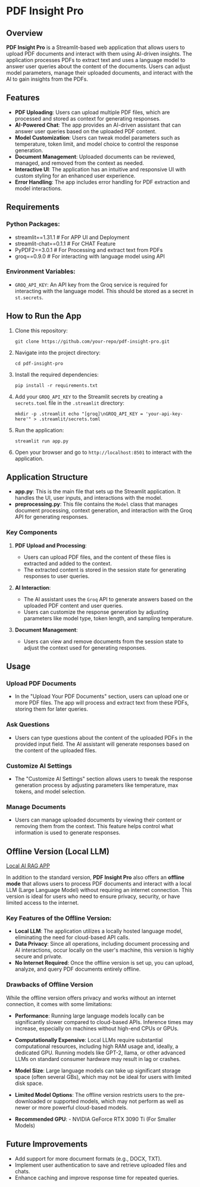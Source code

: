 
# PDF Insight Pro

## Overview

**PDF Insight Pro** is a Streamlit-based web application that allows users to upload PDF documents and interact with them using AI-driven insights. The application processes PDFs to extract text and uses a language model to answer user queries about the content of the documents. Users can adjust model parameters, manage their uploaded documents, and interact with the AI to gain insights from the PDFs.

## Features

-   **PDF Uploading**: Users can upload multiple PDF files, which are processed and stored as context for generating responses.
-   **AI-Powered Chat**: The app provides an AI-driven assistant that can answer user queries based on the uploaded PDF content.
-   **Model Customization**: Users can tweak model parameters such as temperature, token limit, and model choice to control the response generation.
-   **Document Management**: Uploaded documents can be reviewed, managed, and removed from the context as needed.
-   **Interactive UI**: The application has an intuitive and responsive UI with custom styling for an enhanced user experience.
-   **Error Handling**: The app includes error handling for PDF extraction and model interactions.


## Requirements

### Python Packages:
- streamlit==1.31.1 # For APP UI and Deployment
- streamlit-chat==0.1.1 # For CHAT Feature
- PyPDF2==3.0.1 # For Processing and extract text from PDFs
- groq==0.9.0 # For interacting with language model using API 

### Environment Variables:

-   `GROQ_API_KEY`: An API key from the Groq service is required for interacting with the language model. This should be stored as a secret in `st.secrets`.

## How to Run the App

1.  Clone this repository:
    
    `git clone https://github.com/your-repo/pdf-insight-pro.git` 
    
2.  Navigate into the project directory:
    
    `cd pdf-insight-pro` 
    
3.  Install the required dependencies:
    
    `pip install -r requirements.txt` 
    
4.  Add your `GROQ_API_KEY` to the Streamlit secrets by creating a `secrets.toml` file in the `.streamlit` directory:
    
    `mkdir -p .streamlit
    echo "[groq]\nGROQ_API_KEY = 'your-api-key-here'" > .streamlit/secrets.toml` 
    
5.  Run the application:
    
    `streamlit run app.py` 
    
6.  Open your browser and go to `http://localhost:8501` to interact with the application.
    

## Application Structure

-   **app.py**: This is the main file that sets up the Streamlit application. It handles the UI, user inputs, and interactions with the model.
-   **preprocessing.py**: This file contains the `Model` class that manages document processing, context generation, and interaction with the Groq API for generating responses.

### Key Components

1.  **PDF Upload and Processing**:
    
    -   Users can upload PDF files, and the content of these files is extracted and added to the context.
    -   The extracted content is stored in the session state for generating responses to user queries.
2.  **AI Interaction**:
    
    -   The AI assistant uses the `Groq` API to generate answers based on the uploaded PDF content and user queries.
    -   Users can customize the response generation by adjusting parameters like model type, token length, and sampling temperature.
3.  **Document Management**:
    
    -   Users can view and remove documents from the session state to adjust the context used for generating responses.

## Usage

### Upload PDF Documents

-   In the "Upload Your PDF Documents" section, users can upload one or more PDF files. The app will process and extract text from these PDFs, storing them for later queries.

### Ask Questions

-   Users can type questions about the content of the uploaded PDFs in the provided input field. The AI assistant will generate responses based on the content of the uploaded files.

### Customize AI Settings

-   The "Customize AI Settings" section allows users to tweak the response generation process by adjusting parameters like temperature, max tokens, and model selection.

### Manage Documents

-   Users can manage uploaded documents by viewing their content or removing them from the context. This feature helps control what information is used to generate responses.

## Offline Version (Local LLM)
[Local AI RAG APP](https://github.com/Jatin-Mehra119/local-rag-with-ollama)

In addition to the standard version, **PDF Insight Pro** also offers an **offline mode** that allows users to process PDF documents and interact with a local LLM (Large Language Model) without requiring an internet connection. This version is ideal for users who need to ensure privacy, security, or have limited access to the internet.

### Key Features of the Offline Version:

-   **Local LLM**: The application utilizes a locally hosted language model, eliminating the need for cloud-based API calls.
-   **Data Privacy**: Since all operations, including document processing and AI interactions, occur locally on the user's machine, this version is highly secure and private.
-   **No Internet Required**: Once the offline version is set up, you can upload, analyze, and query PDF documents entirely offline.


### Drawbacks of Offline Version

While the offline version offers privacy and works without an internet connection, it comes with some limitations:

-   **Performance**: Running large language models locally can be significantly slower compared to cloud-based APIs. Inference times may increase, especially on machines without high-end CPUs or GPUs.
    
-   **Computationally Expensive**: Local LLMs require substantial computational resources, including high RAM usage and, ideally, a dedicated GPU. Running models like GPT-2, llama, or other advanced LLMs on standard consumer hardware may result in lag or crashes.
    
-   **Model Size**: Large language models can take up significant storage space (often several GBs), which may not be ideal for users with limited disk space.
    
-   **Limited Model Options**: The offline version restricts users to the pre-downloaded or supported models, which may not perform as well as newer or more powerful cloud-based models.
-  **Recommended GPU**: -   NVIDIA GeForce RTX 3090 Ti (For Smaller Models)


## Future Improvements

-   Add support for more document formats (e.g., DOCX, TXT).
-   Implement user authentication to save and retrieve uploaded files and chats.
-   Enhance caching and improve response time for repeated queries.
